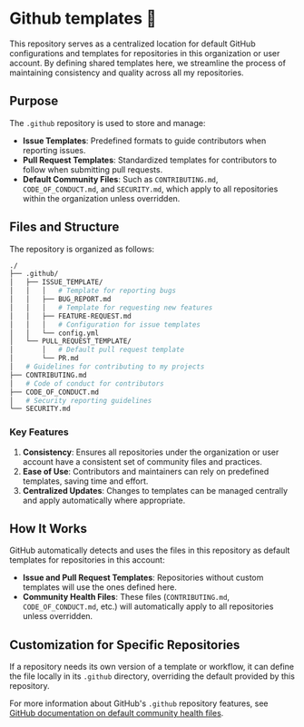 # Github templates :wrench:

This repository serves as a centralized location for default GitHub configurations and templates for repositories in this organization or user account. By defining shared templates here, we streamline the process of maintaining consistency and quality across all my repositories.

## Purpose

The `.github` repository is used to store and manage:

- __Issue Templates__: Predefined formats to guide contributors when reporting issues.
- __Pull Request Templates__: Standardized templates for contributors to follow when submitting pull requests.
- __Default Community Files__: Such as `CONTRIBUTING.md`, `CODE_OF_CONDUCT.md`, and `SECURITY.md`, which apply to all repositories within the organization unless overridden.

## Files and Structure

The repository is organized as follows:

```sh
./ 
├── .github/ 
│   ├── ISSUE_TEMPLATE/ 
│   │   │   # Template for reporting bugs
│   │   ├── BUG_REPORT.md
│   │   │   # Template for requesting new features
│   │   ├── FEATURE-REQUEST.md
│   │   │   # Configuration for issue templates
│   │   └── config.yml
│   └── PULL_REQUEST_TEMPLATE/ 
│       │   # Default pull request template
│       └── PR.md
│   # Guidelines for contributing to my projects
├── CONTRIBUTING.md
│   # Code of conduct for contributors
├── CODE_OF_CONDUCT.md
│   # Security reporting guidelines
└── SECURITY.md
```

### Key Features

1. __Consistency__: Ensures all repositories under the organization or user account have a consistent set of community files and practices.
2. __Ease of Use__: Contributors and maintainers can rely on predefined templates, saving time and effort.
3. __Centralized Updates__: Changes to templates can be managed centrally and apply automatically where appropriate.

## How It Works

GitHub automatically detects and uses the files in this repository as default templates for repositories in this account:

- __Issue and Pull Request Templates__: Repositories without custom templates will use the ones defined here.
- __Community Health Files__: These files (`CONTRIBUTING.md`, `CODE_OF_CONDUCT.md`, etc.) will automatically apply to all repositories unless overridden.

## Customization for Specific Repositories

If a repository needs its own version of a template or workflow, it can define the file locally in its `.github` directory, overriding the default provided by this repository.

For more information about GitHub's `.github` repository features, see [GitHub documentation on default community health files](https://docs.github.com/en/github/building-a-strong-community/creating-a-default-community-health-file).
